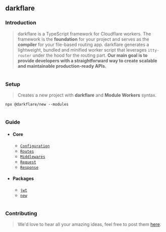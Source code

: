 ## darkflare

### Introduction

> darkflare is a TypeScript framework for Cloudflare workers. The framework is the **foundation** for your project and serves as the **compiler** for your file-based routing app. darkflare generates a lightweight, bundled and minified worker script that leverages `itty-router` under the hood for the routing part. **Our main goal is to provide developers with a straightforward way to create scalable and maintainable production-ready APIs.**

#

### Setup

> Creates a new project with **darkflare** and **Module Workers** syntax.

```sh-session
npx @darkflare/new --modules
```

#

### Guide

- #### Core
  - [`Configuration`](https://github.com/azurydev/darkflare/blob/canary/guide/configuration.md)
  - [`Routes`](https://github.com/azurydev/darkflare/blob/canary/guide/routes.md)
  - [`Middlewares`](https://github.com/azurydev/darkflare/blob/canary/guide/middlewares.md)
  - [`Request`](https://github.com/azurydev/darkflare/blob/canary/guide/request.md)
  - [`Response`](https://github.com/azurydev/darkflare/blob/canary/guide/response.md)

- #### Packages
  - [`jwt`](https://github.com/azurydev/darkflare/blob/canary/guide/packages/jwt.md)
  - [`new`](https://github.com/azurydev/darkflare/blob/canary/guide/packages/new.md)

#

### Contributing

> We'd love to hear all your amazing ideas, feel free to post them [here](https://github.com/azurydev/darkflare/issues/new/choose).
